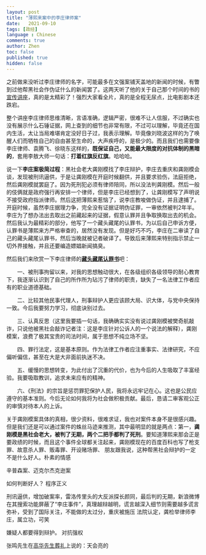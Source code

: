 ```yaml
---
layout: post
title: "薄熙来案中的李庄律师案"
date:   2021-09-10
tags: [政经]
language : Chinese
comments: true
author: Zhen
toc: false
published: true
hidden: false
---
```

之前做来没听过李庄律师的名字，可能最多在文强案铺天盖地的新闻的时候，有瞥到过他帮黑社会作伪证什么的新闻罢了。这两天听了他的关于自己那个时间的书的[宣传讲座](https://youtu.be/NPz98dytX-0)，真的是太精彩了！强烈大家看全片，真的是全程无尿点，比电影剧本还跌宕。

整个讲座李庄律师思维清晰，言语准确，逻辑严密，很难不让人信服，不过确实也没有展示什么石锤证据，网上查到的细节也非常有限，不过可以理解，毕竟还在国内生活，太让当局难堪肯定没好日子过，我表示理解。毕竟像刘晓波这样的为了唤醒人们而牺牲自己的自由甚至生命的，大声疾呼的，是极少的。而且我们也需要像李庄律师、袁腾飞、徐晓东这样的，**既保证自己，又能最大限度的对抗体制的黑暗的**，套用李敖大师一句话：**打着红旗反红旗**。哈哈哈。

说一下**李庄案极简过程**：黑社会老大龚刚模找了李庄辩护，李庄去重庆和龚刚模会谈，发现被刑讯逼供，于是让龚刚模在开庭时候翻供，并且要求验伤，法庭拒绝，然后龚刚模就罢庭了。因为死刑犯必须有律师陪同，所以没法判龚刚模。然后一般的伎俩就是政府强行再安排一个律师，但是李庄已经想到了，让龚刚模写了声明说不接受政府指派律师。然后这把薄熙来惹恼了，说李庄教唆做伪证，并且逮捕了。开庭时候，虽然李庄据理力争，完全没有证据证明伪证罪，一审依然被判2年半。李庄为了想办法出去取出之前藏起来的证据，假意认罪并且争取换取出去的机会。然后我认为最精彩的部分，他写了一个藏头藏尾的认罪书，为以后自己申诉方便，认罪书是薄熙来方严格审查的，居然没有发现。但是好巧不巧，李庄在二审读了自己的藏头藏尾认罪书，然后当晚就被记者破译了。导致后来薄熙来特别指示禁止一切外界接触，并且还要编造嫖娼新闻搞臭。

然后我们来欣赏一下李庄律师的[**藏头藏尾认罪书**](http://news.sohu.com/20121128/n358848849.shtml)吧：

　　一、被刑事拘留以来，对我的思想触动很大，在各级组织各级领导的耐心教育下，我逐渐认识到了自己的所作所为玷污了律师的职责，缺失了一名法律工作者应有的职业道德基础。

　　二、比较其他民事代理人，刑事辩护人更应该顾大局、识大体，与党中央保持一致。今后我要努力学习，彻底诀别过去。

　　三、认真反思（这里我要插一句话，我确确实实没有说过龚刚模被樊奇航敲诈，只说他被黑社会敲诈记者注：这是李庄针对公诉人的一个说法的解释），龚刚模案，浪费了极其宝贵的司法时间，属于思想不纯立场不坚。

　　四、罪行法定，这是基本原则。作为法律工作者应注重事实、法律研究，不应偏听偏信，甚至在大是大非面前执迷不决。

　　五、缓慢的思想转变，为此付出了沉重的代价，也为今后的人生吸取了丰富经验。我要吸取教训，追求未来应有的精神。

　　六、《刑法》的宗旨是惩罚罪犯保护人民，我将永远牢记在心。这也是公民应遵守的基本准则。今后无论如何我将为社会做积极贡献。最后，恳请二审客观公正的审慎对待本人的上诉。

关于龚刚模案具体的真相，很少资料，很难求证，我也对案件本身不是很感兴趣。但是我们还是可以通过案件的蛛丝马迹来推测，其中最明显的就是两点：第一，**龚刚模是黑社会老大，被判了无期，两个二把手都判了死刑**。要知道薄熙来那会正是要政绩的时候，而且这个事件全球都关注起来，龚刚模现在的百度百科也写了枪支罪、故意杀人罪、贩毒罪、开设赌场罪、
朋友跟我说，这种帮黑社会辩护的一定不是什么好人。朴素的情感

辛普森案、迈克尔杰克逊案

如何判断好人？
程序正义

刑讯逼供，增加破案率，雷洛传里头的大反派探长颜同，最后判的无期，新浪微博在其搜索功能屏蔽了“李庄事件”，真理越辩越明，谎言越深入细节则需要越多谎言弥补，受到了国际关注，不能做的太过分，重庆被施压
法院认定，龚检举律师李庄，属立功，可笑

嫌疑人都要得到辩护。
对抗强权

张鸣先生在[高华先生葬礼](https://youtu.be/ojMmROyYC0E)上说的：天会亮的
<!--stackedit_data:
eyJoaXN0b3J5IjpbMTEzNzk3ODkxNSwtMzA2MDI4Mzc0LDQxNT
I3MjE4MywtMjYxMDY5MzQwLC0xMjI3NzA5NTg1LDM0NjM5MjI0
MSwtNjY1MDU0NjcyLC0xNzQ5Mzk5Nzk3LDMyMTExNzQxM119
-->